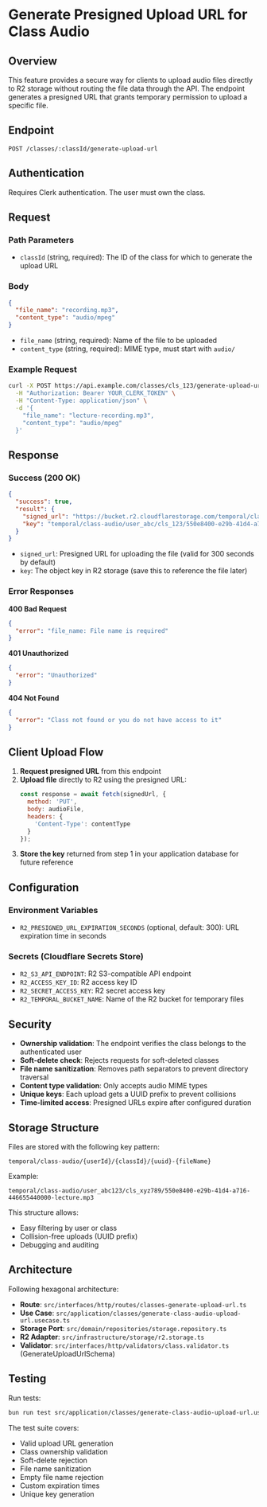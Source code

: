 # Generate Presigned Upload URL for Class Audio

## Overview

This feature provides a secure way for clients to upload audio files directly to R2 storage without routing the file data through the API. The endpoint generates a presigned URL that grants temporary permission to upload a specific file.

## Endpoint

```
POST /classes/:classId/generate-upload-url
```

## Authentication

Requires Clerk authentication. The user must own the class.

## Request

### Path Parameters

- `classId` (string, required): The ID of the class for which to generate the upload URL

### Body

```json
{
  "file_name": "recording.mp3",
  "content_type": "audio/mpeg"
}
```

- `file_name` (string, required): Name of the file to be uploaded
- `content_type` (string, required): MIME type, must start with `audio/`

### Example Request

```bash
curl -X POST https://api.example.com/classes/cls_123/generate-upload-url \
  -H "Authorization: Bearer YOUR_CLERK_TOKEN" \
  -H "Content-Type: application/json" \
  -d '{
    "file_name": "lecture-recording.mp3",
    "content_type": "audio/mpeg"
  }'
```

## Response

### Success (200 OK)

```json
{
  "success": true,
  "result": {
    "signed_url": "https://bucket.r2.cloudflarestorage.com/temporal/class-audio/user_abc/cls_123/550e8400-e29b-41d4-a716-446655440000-lecture-recording.mp3?X-Amz-Algorithm=...",
    "key": "temporal/class-audio/user_abc/cls_123/550e8400-e29b-41d4-a716-446655440000-lecture-recording.mp3"
  }
}
```

- `signed_url`: Presigned URL for uploading the file (valid for 300 seconds by default)
- `key`: The object key in R2 storage (save this to reference the file later)

### Error Responses

**400 Bad Request**
```json
{
  "error": "file_name: File name is required"
}
```

**401 Unauthorized**
```json
{
  "error": "Unauthorized"
}
```

**404 Not Found**
```json
{
  "error": "Class not found or you do not have access to it"
}
```

## Client Upload Flow

1. **Request presigned URL** from this endpoint
2. **Upload file** directly to R2 using the presigned URL:
   ```javascript
   const response = await fetch(signedUrl, {
     method: 'PUT',
     body: audioFile,
     headers: {
       'Content-Type': contentType
     }
   });
   ```
3. **Store the key** returned from step 1 in your application database for future reference

## Configuration

### Environment Variables

- `R2_PRESIGNED_URL_EXPIRATION_SECONDS` (optional, default: 300): URL expiration time in seconds

### Secrets (Cloudflare Secrets Store)

- `R2_S3_API_ENDPOINT`: R2 S3-compatible API endpoint
- `R2_ACCESS_KEY_ID`: R2 access key ID
- `R2_SECRET_ACCESS_KEY`: R2 secret access key
- `R2_TEMPORAL_BUCKET_NAME`: Name of the R2 bucket for temporary files

## Security

- **Ownership validation**: The endpoint verifies the class belongs to the authenticated user
- **Soft-delete check**: Rejects requests for soft-deleted classes
- **File name sanitization**: Removes path separators to prevent directory traversal
- **Content type validation**: Only accepts audio MIME types
- **Unique keys**: Each upload gets a UUID prefix to prevent collisions
- **Time-limited access**: Presigned URLs expire after configured duration

## Storage Structure

Files are stored with the following key pattern:
```
temporal/class-audio/{userId}/{classId}/{uuid}-{fileName}
```

Example:
```
temporal/class-audio/user_abc123/cls_xyz789/550e8400-e29b-41d4-a716-446655440000-lecture.mp3
```

This structure allows:
- Easy filtering by user or class
- Collision-free uploads (UUID prefix)
- Debugging and auditing

## Architecture

Following hexagonal architecture:

- **Route**: `src/interfaces/http/routes/classes-generate-upload-url.ts`
- **Use Case**: `src/application/classes/generate-class-audio-upload-url.usecase.ts`
- **Storage Port**: `src/domain/repositories/storage.repository.ts`
- **R2 Adapter**: `src/infrastructure/storage/r2.storage.ts`
- **Validator**: `src/interfaces/http/validators/class.validator.ts` (GenerateUploadUrlSchema)

## Testing

Run tests:
```bash
bun run test src/application/classes/generate-class-audio-upload-url.usecase.test.ts
```

The test suite covers:
- Valid upload URL generation
- Class ownership validation
- Soft-delete rejection
- File name sanitization
- Empty file name rejection
- Custom expiration times
- Unique key generation
